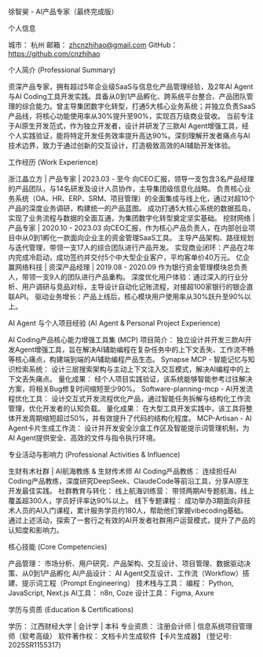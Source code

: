 徐智昊 - AI产品专家（最终完成版）


个人信息

城市： 杭州
邮箱： zhcnzhihao@gmail.com
GitHub： https://github.com/cnzhihao

个人简介 (Professional Summary)

资深产品专家，拥有超过5年企业级SaaS与信息化产品管理经验，及2年AI Agent与AI Coding工具开发实践。具备从0到1产品孵化、跨系统平台整合、产品团队管理的综合能力。曾主导集团数字化转型，打通5大核心业务系统；并独立负责SaaS产品线，将核心功能使用率从30%提升至90%，实现百万级商业营收。
当前专注于AI原生开发范式，作为独立开发者，设计并研发了三款AI Agent增强工具，经个人实践验证，能将特定开发任务效率提升高达90%。深刻理解开发者痛点与AI技术边界，致力于通过创新的交互设计，打造极致高效的AI辅助开发体验。

工作经历 (Work Experience)

浙江晶立方 | 产品专家 | 2023.03 - 至今
向CEO汇报，领导一支包含3名产品经理的产品团队，与14名研发及设计人员协作，主导集团级信息化战略。
负责核心业务系统（OA、HR、ERP、SRM、项目管理）的全面集成与线上化，通过对超10个产品的深度业务调研，构建统一的产品蓝图。
成功打通5大核心系统的数据孤岛，实现了业务流程与数据的全面互通，为集团数字化转型奠定坚实基础。
挖财网络 | 产品专家 | 2020.10 - 2023.03
向CEO汇报，作为核心产品负责人，在内部创业项目中从0到1孵化一款面向企业主的资金管理SaaS工具。
主导产品架构、路径规划与迭代管理，带领一支17人的综合团队进行产品开发。
实现商业闭环：产品在2年内完成冷启动，成功签约并交付5个中大型企业客户，平均客单价40万元。
亿企赢网络科技 | 资深产品经理 | 2019.08 - 2020.09
作为银行资金管理模块总负责人，带领一支9人的团队进行产品重构。
深度优化用户体验：通过深入的行业分析、用户调研与竞品对标，主导设计自动化记账流程，对接超100家银行的银企直联API。
驱动业务增长：产品上线后，核心模块用户使用率从30%跃升至90%以上。

AI Agent 与个人项目经验 (AI Agent & Personal Project Experience)

AI Coding产品核心能力增强工具集 (MCP)
项目简介： 独立设计并开发三款AI开发Agent增强工具，旨在解决AI辅助编程在复杂任务中的上下文丢失、工作流不畅等核心痛点，构建端到端的AI辅助编程产品生态。
Synapse MCP - 智能记忆与知识检索系统：
设计三层搜索架构与主动上下文注入交互模式，解决AI编程中的上下文丢失痛点。
量化成果： 经个人项目实践验证，该系统能够智能参考过往解决方案，将相关Bug修复时间缩短至少90%。
Software-planning-mcp - AI开发流程优化工具：
设计交互式开发流程优化产品，通过智能任务拆解与结构化工作流管理，优化开发者的认知负载。
量化成果： 在大型工具开发实践中，该工具将整体开发周期缩短超过50%，并有效提升了代码的结构化程度。
MCP-Artisan - AI Agent卡片生成工作流：
设计并开发安全沙盒工作区及智能提示词管理机制，为AI Agent提供安全、高效的文件与指令执行环境。

专业活动与影响力 (Professional Activities & Influence)

生财有术社群 | AI航海教练 & 生财传术师
AI Coding产品教练： 连续担任AI Coding产品教练，深度研究DeepSeek、ClaudeCode等前沿工具，分享AI原生开发最佳实践。
社群教育与转化：
线上航海训练营： 带领两期AI专题航海，线上覆盖超300人，学员好评率达90%以上。
线下专题课程： 成功举办3期面向非技术人员的AI入门课程，累计服务学员约180人，帮助他们掌握vibecoding基础。
通过上述活动，探索了一套行之有效的AI开发者社群用户运营模式，提升了产品的认知度和影响力。

核心技能 (Core Competencies)

产品管理： 市场分析、用户研究、产品架构、交互设计、项目管理、数据驱动决策、从0到1产品孵化
AI产品设计： AI Agent交互设计、工作流（Workflow）搭建、提示词工程（Prompt Engineering）
技术栈与工具：
编程： Python, JavaScript, Next.js
AI工具： n8n, Coze
设计工具： Figma, Axure

学历与资质 (Education & Certifications)

学历： 江西财经大学 | 会计学 | 本科
专业资质： 注册会计师 | 信息系统项目管理师（软考高级）
软件著作权： 文档卡片生成软件【卡片生成器】 (登记号: 2025SR1155317)